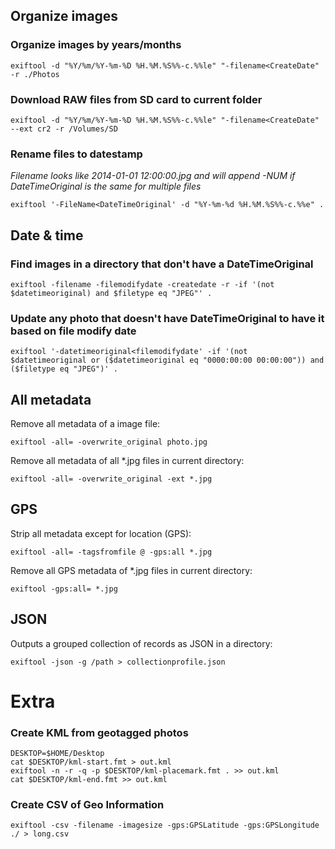 
## Organize images

### Organize images by years/months

    exiftool -d "%Y/%m/%Y-%m-%D %H.%M.%S%%-c.%%le" "-filename<CreateDate" -r ./Photos

### Download RAW files from SD card to current folder

    exiftool -d "%Y/%m/%Y-%m-%D %H.%M.%S%%-c.%%le" "-filename<CreateDate" --ext cr2 -r /Volumes/SD

### Rename files to datestamp

*Filename looks like 2014-01-01 12:00:00.jpg and will append -NUM if DateTimeOriginal is the same for multiple files*

    exiftool '-FileName<DateTimeOriginal' -d "%Y-%m-%d %H.%M.%S%%-c.%%e" .  
    
## Date & time

### Find images in a directory that don't have a DateTimeOriginal ###

    exiftool -filename -filemodifydate -createdate -r -if '(not $datetimeoriginal) and $filetype eq "JPEG"' .
    
### Update any photo that doesn't have DateTimeOriginal to have it based on file modify date

    exiftool '-datetimeoriginal<filemodifydate' -if '(not $datetimeoriginal or ($datetimeoriginal eq "0000:00:00 00:00:00")) and ($filetype eq "JPEG")' .
    
## All metadata

Remove all metadata of a image file:

`exiftool -all= -overwrite_original photo.jpg`

Remove all metadata of all *.jpg files in current directory:

`exiftool -all= -overwrite_original -ext *.jpg`

## GPS

Strip all metadata except for location (GPS):

`exiftool -all= -tagsfromfile @ -gps:all *.jpg`

Remove all GPS metadata of *.jpg files in current directory:

`exiftool -gps:all= *.jpg`

## JSON

Outputs a grouped collection of records as JSON in a directory:

`exiftool -json -g /path > collectionprofile.json`

# Extra

### Create KML from geotagged photos

	DESKTOP=$HOME/Desktop
	cat $DESKTOP/kml-start.fmt > out.kml
	exiftool -n -r -q -p $DESKTOP/kml-placemark.fmt . >> out.kml
	cat $DESKTOP/kml-end.fmt >> out.kml

### Create CSV of Geo Information

	exiftool -csv -filename -imagesize -gps:GPSLatitude -gps:GPSLongitude ./ > long.csv
